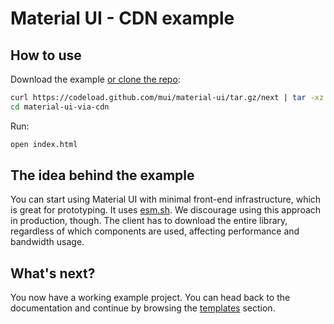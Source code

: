 # Material UI - CDN example

## How to use

Download the example [or clone the repo](https://github.com/mui/material-ui):

<!-- #default-branch-switch -->

```bash
curl https://codeload.github.com/mui/material-ui/tar.gz/next | tar -xz --strip=2  material-ui-next/examples/material-ui-via-cdn
cd material-ui-via-cdn
```

Run:

```bash
open index.html
```

## The idea behind the example

You can start using Material UI with minimal front-end infrastructure, which is great for prototyping. It uses [esm.sh](https://esm.sh/).
We discourage using this approach in production, though.
The client has to download the entire library, regardless of which components are used, affecting performance and bandwidth usage.

<!-- #default-branch-switch -->

## What's next?

You now have a working example project.
You can head back to the documentation and continue by browsing the [templates](https://next.mui.com/material-ui/getting-started/templates/) section.

<!-- #default-branch-switch -->
